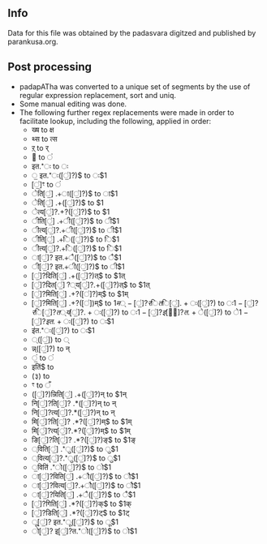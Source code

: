 ## Info
Data for this file was obtained by the padasvara digitzed and published by parankusa.org.

## Post processing
- padapATha was converted to a unique set of segments by the use of regular expression replacement, sort and uniq.
- Some manual editing was done.
- The following further regex replacements were made in order to facilitate lookup, including the following, applied in order:
  - ख्ष to क्ष
  - थ्स to त्स
  - ऱ् to र्
  -  to ं
  -  इत.*ः to ः
  - ॒ इत.*ः([॒॑]?)$ to ः$1
  - [॒॑]ꣳ to ं
  - ेति[॒॑] .+ा([॒॑]?)$ to ा$1
  - ेति[॒॑] .+([॒॑]?)$ to $1
  - ेत्य[॒॑]?.+?([॒॑]?)$ to $1
  - ीति[॒॑] .+ी([॒॑]?)$ to ी$1
  - ीत्य[॒॑]?.+ी([॒॑]?)$ to ी$1
  - ीति[॒॑] .+ि([॒॑]?)$ to ि$1
  - ीत्य[॒॑]?.+ि([॒॑]?)$ to ि$1
  - ा[॒॑]? इत.+ै([॒॑]?)$ to ै$1
  - ी[॒॑]? इत.+ी([॒॑]?)$ to ी$1
  - [॒॑]?दिति[॒॑] .+([॒॑]?)त्$ to $1त्
  - [॒॑]?दित[॒॑]?्य[॒॑]?.+([॒॑]?)त्$ to $1त्
  - [॒॑]?मिति[॒॑] .+?([॑]?)म्$ to $1म्
  - [॒॑]?मिति[॒॑] .+?([॑])म्$ to $1म्
  -[॒॑]?रिति[॒॑] .+ः([॒॑]?)$ to ः$1
  -[॒॑]?रि[॒॑]?त्य[॒॑]?.+ः([॒॑]?)$ to ः$1
  -[॒॑]? इ[॒॑]?त.+े([॒॑]?)$ to े$1
  -[॒॑]? इत.+ः([॒॑]?)$ to ः$1
  -  इ॑त.*ः([॒॑]?) to ः$1
  - ्([॒॑]) to ्
  - न्न्([॒॑]?) to न्
  - ं॒ ‌to ं
  -  इति॑$ to <empty-string>
  - \(३\) to <empty-string>
  - ꣳ to ँ
  - ([॒॑]?)न्निति[॒॑] .+([॒॑]?)न् to $1न्
  - नि[॒॑]?ति[॒॑]? .*([॒॑]?)न् to न्
  - नि[॒॑]?त्य[॒॑]?.*([॒॑]?)न् to न्
  - मि[॒॑]?ति[॒॑]? .*?([॒॑]?)म्$ to $1म्
  - मि[॒॑]?त्य[॒॑]?.*?([॒॑]?)म्$ to $1म्
  - ङि[॒॑]?ति[॒॑]? .*?([॒॑]?)ङ्$ to $1ङ्
  - ्विति[॒॑] .*ु([॒॑]?)$ to ु$1
  - ्वित्य[॒॑]?.*ु([॒॑]?)$ to ु$1
  - ॒विति॑ .*ो([॒॑]?)$ to ो$1
  - ा[॒॑]?विति[॒॑] .+ौ([॒॑]?)$ to ौ$1
  - ा[॒॑]?वित्य[॒॑]?.+ौ([॒॑]?)$ to ौ$1
  - ा[॒॑]?यिति[॒॑] .+ै([॒॑]?)$ to ै$1
  - [॒॑]?गिति[॒॑] .*?([॒॑]?)क्$ to $1क् 
  - [॒॑]?डिति[॒॑] .*?([॒॑]?)ट्$ to $1ट्
  - ू[॒॑]? इत.*ू([॒॑]?)$ to ू$1
  - ो[॒॑]? इ[॒॑]?त.*ो([॒॑]?)$ to ो$1
  